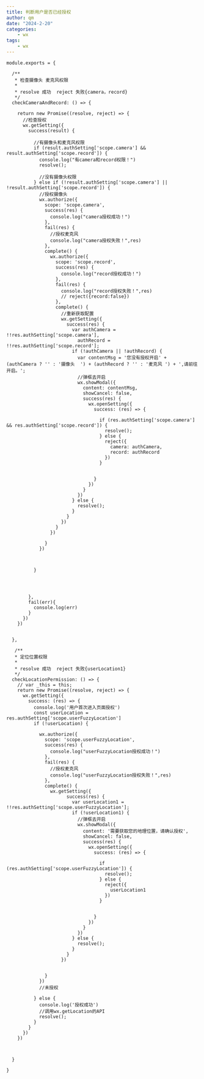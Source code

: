 ```yaml
---
title: 判断用户是否已经授权
author: qm
date: "2024-2-20"
categories:
    - wx
tags:
    - wx
---
```


    module.exports = {

      /**
       * 检查摄像头 麦克风权限
       *
       * resolve 成功  reject 失败{camera，record}
       */
      checkCameraAndRecord: () => {

        return new Promise((resolve, reject) => {
          //检查授权
          wx.getSetting({
            success(result) {

              //有摄像头和麦克风权限
              if (result.authSetting['scope.camera'] && result.authSetting['scope.record']) {
                console.log("有camera和record权限！")
                resolve();

                //没有摄像头权限
              } else if (!result.authSetting['scope.camera'] || !result.authSetting['scope.record']) {
                //授权摄像头
                wx.authorize({
                  scope: 'scope.camera',
                  success(res) {
                    console.log("camera授权成功！")
                  },
                  fail(res) {
                    //授权麦克风
                    console.log("camera授权失败！",res)
                  },
                  complete() {
                    wx.authorize({
                      scope: 'scope.record',
                      success(res) {
                        console.log("record授权成功！")
                      },
                      fail(res) {
                        console.log("record授权失败！",res)
                        // reject({record:false})
                      },
                      complete() {
                        //重新获取配置
                        wx.getSetting({
                          success(res) {
                            var authCamera = !!res.authSetting['scope.camera'],
                              authRecord = !!res.authSetting['scope.record'];
                            if (!authCamera || !authRecord) {
                              var contentMsg = '您没有授权开启' + (authCamera ? '' : '摄像头  ') + (authRecord ? '' : '麦克风 ') + ',请前往开启。';
                              //弹框去开启
                              wx.showModal({
                                content: contentMsg,
                                showCancel: false,
                                success(res) {
                                  wx.openSetting({
                                    success: (res) => {

                                      if (res.authSetting['scope.camera'] && res.authSetting['scope.record']) {
                                        resolve();
                                      } else {
                                        reject({
                                          camera: authCamera,
                                          record: authRecord
                                        })
                                      }


                                    }
                                  })
                                }
                              })
                            } else {
                              resolve();
                            }
                          }
                        })
                      }
                    })

                  }
                })



              }




            },
            fail(err){
              console.log(err)
            }
          })
        })


      },

       /**
       * 定位位置权限
       *
       * resolve 成功  reject 失败{userLocation1}
       */
      checkLocationPermission: () => {
        // var _this = this;
        return new Promise((resolve, reject) => {
          wx.getSetting({
            success: (res) => {
              console.log('用户首次进入页面授权')
              const userLocation = res.authSetting['scope.userFuzzyLocation']
              if (!userLocation) {

                wx.authorize({
                  scope: 'scope.userFuzzyLocation',
                  success(res) {
                    console.log("userFuzzyLocation授权成功！")
                  },
                  fail(res) {
                    //授权麦克风
                    console.log("userFuzzyLocation授权失败！",res)
                  },
                  complete() {
                    wx.getSetting({
                          success(res) {
                            var userLocation1 = !!res.authSetting['scope.userFuzzyLocation'];
                            if (!userLocation1) {
                              //弹框去开启
                              wx.showModal({
                                content: '需要获取您的地理位置，请确认授权',
                                showCancel: false,
                                success(res) {
                                  wx.openSetting({
                                    success: (res) => {

                                      if (res.authSetting['scope.userFuzzyLocation']) {
                                        resolve();
                                      } else {
                                        reject({
                                          userLocation1
                                        })
                                      }


                                    }
                                  })
                                }
                              })
                            } else {
                              resolve();
                            }
                          }
                        })


                  }
                })
                //未授权

              } else {
                console.log('授权成功')
                //调用wx.getLocation的API
                resolve();
              }
            }
          })
        })



      }

    }

